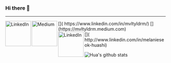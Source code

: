 ### Hi there 👋
<!--
**mvltyldrmm/mvltyldrmm** is a ✨ _special_ ✨ repository because its `README.md` (this file) appears on your GitHub profile.

Here are some ideas to get you started:

- 🔭 I’m currently working on ...
- 🌱 I’m currently learning ...
- 👯 I’m looking to collaborate on ...
- 🤔 I’m looking for help with ...
- 💬 Ask me about ...
- 📫 How to reach me: ...
- 😄 Pronouns: ...
- ⚡ Fun fact: ...
-->
<hr>
[<img align="left" alt="LinkedIn" width="80" src="https://github.com/melanieshi0120/melanieshi0120/blob/master/linkedin.ico" />]( https://www.linkedin.com/in/mvltyldrm/)
[<img align="left" alt="Medium" width="80" src="https://github.com/melanieshi0120/melanieshi0120/blob/master/medium.ico" />](https://mvltyldrm.medium.com)
<br />
[<img align="left" alt="LinkedIn" width="80" src="https://github.com/melanieshi0120/melanieshi0120/blob/master/linkedin.ico" />]( http://www.linkedin.com/in/melanieseok-huashi)
<br>

![Hua's github stats](https://github-readme-stats.vercel.app/api?username=mvltyldrmm&show_icons=true&theme=chartreuse-dark)
